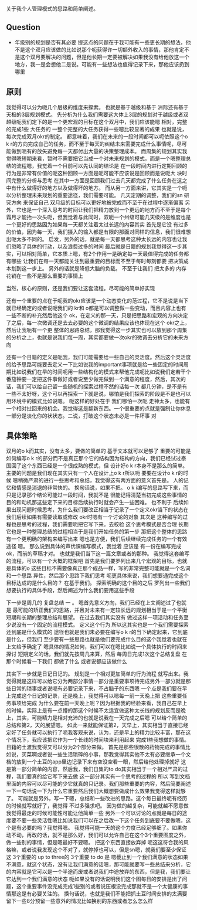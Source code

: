 关于我个人管理模式的思路和简单阐述。 

## Question

- 年级别的规划是否有其必要 
提这点的问题在于我可能有一些更长期的想法，他不是这个双月应该做的比如说那个呃获得许一切额外收入的事情，那他肯定不是这个双月要解决的问题，但是他长期一定要被解决如果我没有给他放这一个地方，我一是会想他二是说。可能有一些想法也值得记录下来，那他应该扔到哪里

## 原则

我觉得可以分为呃几个层级的维度来探索。 也就是基于越级和基于 洲际还有基于天极的3层规划模式。 
先分析为什么我们需要这大体上3层的规划对于越级或者双越级呃我们定下的是一个更宏观的目标在这个双月中，我们应该能嗯 相对，完整的完成1些 大任务的 一整个完整的大任务获得一些嗯比较显著的成果 也就是说，每次完成双月okr的制定。 都意味着，我们在未来的一段时间都可以呃依照这个o k r的方向完成自己的任务，而不至于每天的纠结未来需要完成什么事情呢，尽可能做到呃有的放矢避免每一天都付出大量的决策整理成本。 
而周集的规划其实我觉得嗯短期来看，暂时不需要把它当成一个对未来规划的模式，而是一个嗯整理总结的流程嗯，我觉着一个目前可以先认同的结论是 在一段时间内进行定期回顾的行为是非常有价值的呃这种回顾一方面是呃可能不应该说是回顾而是说呃大 块时间完整的分析与思考 在其中一方面是回顾我们过去几天都完成了什么任务在这之中有什么做得好的地方以及做得坏的地方。 而从另一方面来讲，它其实是一个呃 以分析整理未来规划的重要途径，我们需要可能。 几天定期的调整，我们的sn 研究方向 来保证自己 双月级的目标可以更好地被完成而不至于在过程中逐渐偏离 另外，它也是一个深入思考的时间让我们把精力放到一个更远的地方而不至于是每个霜月才能抬一次头呃，但我觉着与此同时，双呃一个州级可能几天级的是维度也是一个更好的思路因为如果每一天都关注着太过长远的内容其实 首先是它没 有过多的价值，因为每一天，我们摄入的输入都是有限的那面对同样的信息，我们很难想出呃太多不同的。 启发，另外的话，就是每一天都思考这种太长远的内容也让我们忽略了具体的行动，以及浪费过多的时间 
最后就是日籍的规划我觉得这一步其实，可以相对简单，它本质上嗯，有2个作用一是确定每一天最值得完成的任务都有哪些 让我们在每一天都能关注到最重要的目标而不至于每时每刻都要 把决策成本划到这一步上。 另外的话就是降低大脑的负载。 不至于让我们 把太多的 内存花销在一些不是那么重要的事情上

当然，核心的原则，还是我们要让这套流程。尽可能的简单好实现

还有一个重要的点在于呃我的okr应该是一个动态变化的范过程，它不是说是当下就已经确定的或者说呃我们的 kr和 o都是可以调整做一些变动，而且内容上也有一些不断的补充然后他这个 ok，在定义的那一天，只是把思路和宏观的方向决定了之后，每一次微调还是去去必要的这个微调的结果应该也体现在这个 okr之上，然后让我呃有一个更 整体的思路总结，那我觉得这一步其实也可以放到那个周集的分析之上，也就是说我们每一周，其实都要做一次okr的微调去分析它的未来方向

还有一个日籍的定义是呃我，我们可能需要给一些自己的灵活度。然后这个灵活度的给予思路可能要去定义一下比如说我的important事项就是给一些固定的时间周期比如说我们在早的时间呃用一些结构化的模式来帮他完成呃比如说我们定若干个番茄钟要一定把这件事做好或者说至少做完做到一个满意的程度，然后，其次的话，我们可以给自己留一些随机的探索过程不然的话每一次 都几分钟，是不是有一些不太好呀，这个可以再探索一下就是说，哪怕是我们探索的阶段是不是也可以用环境中的模式比如说嗯。 呃这样的好处在于 我们哪怕一次呃 走神太多，也能有一个相对扯回来的机会。我觉得这是翻新东西。一个很重要的点就是强制让你休息一部分是淡化你的状状态。二说，打破这个状态未必是一件坏事 对

## 具体策略

双月的o k而其实，没有太多，要做的简单的 基于文本就可以足够了 重要的可能是 如何编写o k r的部分而不是真正那个它的结构因为结构的方向，我们已经试过泰国回了这个东西已经是一个很成熟的模式，但 设计好o k r本身不是那么的简单。 主要的问题是我们现在其实只有一个人在设计上o k r所以呃 要要在设计o k r的时候 嗯稍微严肃的进行一些思考和总结，我觉得这有两方面的意义首先是。 人的记忆和情感是消退的非常快的。 换句话说，如果不把。 o k i编写的思路写下来，而只是记录那个结论可能过一段时间，我就不是 很能记得清楚当初完成这些事情的目的和动机那这些定下来的目标后续执行时就会产生一些困难。 也不利于 后续如果出现问题时候思考，为什么我们要改正相当于记录了一个定义okr当下的状态在我们后续如果有需要读取或修改 okr时嗯有一个讨论的对象 其次是 这种编写的过程也是思考的过程，我们需要呃把它写下来。去校验 这个思考模式是否合理 长期它也是一种整理总结的过程相当于是我们开始任务的第一步 那把这个整体的思路有一个更明确的架构来编写出来 嗯也是方便，我们后续继续完成任务的一个有效途径 嗯。 
那么说到具体的声优课编写模式，我觉着 应该是 有一份在编写完成ok，而前的草稿才对。 也就是我们当下这一篇文章或者的那种。 我觉得这套编写的流程，可以有一个大概的框架吧 首先是我们要罗列出来几个宏观的目标，也就是具体的o 这些目标不需要像真正那个成品一样，写的非常完整可能就是一个名词和一个思路 异性，然后那个思路下我们思考 呃更具体来说，我们想要通完成这个目标达成的是什么目的？ 在基于我们。 探索明确的这个目的之后 罗列出一些我们想要执行的具体手段，然后阐述为什么我们要用这些手段

下一步是周几的 复盘总结 一 。 嗯首先意义方向，我们已经在上文阐述过了也就是 最可能的矫正我们的思路，并且对未来有一定较长远的规划相当于是一个平衡短期和长期的整理总结和展望。 在过去我们其实没有 做过这样一项活动和任务至少说没有一个固定的流程模式。 定义这个行为 所以这其实也是一个我们需要探索还到底是什么模式的 途径也就是我们未必要在编写o k r的当下确定起来，它到底是什么，但我们 至少要有一些思路也就是他们要完成什么目的这个我觉着也就在上文给予确定了 嗯具体的情况如何，我们可以在嗯比如说一个具体执行的时间来探讨 短期定义的话，我们就先按周几来算，然后 每周日完成1次这个总结复盘 在那个时候看一下我们 都做了什么 或者说都应该做什么 

其实下一步就是日记日记的。 规划是一个相对更加简单的行为流程 就写出来。我觉得就是这样可以给它分为两部分事情一部分是重要事项待完成另外一部分就是那些日常的琐事或者说呃有必要记录下来，不占脑子的东西嗯 一个点是我们要在早上完成这个日记的记录，还是晚上，我觉得可以嗯每一前一天晚上把 这些重要任务事项给完成 为什么要在前一天晚上呢？因为根据我的经验来看，我自己在早上的时候，实际上是有一点懵的那这个时候不太适宜做这种太长线的规划反而是晚上，其实，可能精力是相对充沛的也就是说我在一天完成之后嗯 可以给个简单的总结和第2，天的展望嗯。 如此一来就能保证第2，天早上，其实相当于直接已经定好了任务就可以执行了呃我客观来说，认为，还是早上的精力比较丰富，那在这个情况下，我应该把它作为一个长线的时间块来利用起来 完成1些我想做的事情。 
日籍的土渡我觉得又可以分为2个部分来做。 首先是那些很散的药物完成的事情比如说，买菜啊或者说一些生活琐碎的小事，那我觉得其实他不太有必要继承一个文档的放到一个土豆的app里边记录下来有空没空看一眼，然后给他处理掉就好 这是第一部分简单的内容，然后我，我们日集的to do其实相当于一个相对严肃的过程，我们要真的给它写下来去做 这一部分其实有一个思考的过程的 所以 写到文档里面的内容可以尽可能的少它就真的只记录。我们那些重要的内容，然后简要阐述一下一句话说一下为什么它重要然后我们大概想要做成什么效果我觉得这样就够了。 可能就是另外，写一下嗯，总结和一些改进的思路。这个每日最终呃有经历的时候就写就好了，我觉得 不过多强求吧。 因为做的越复杂，可能就越不愿意做我觉得最走的时候可能性可能让他简单一些
另外一个可以讨论的点就是每日的途度要不要一些灵活性嗯比如说我们可以在之后改一下这个任务到底要不要做嗯，这个是有必要的吗？我觉得嗯。 我觉得可能一天的这个力度已经足够细了。如果你动不动，再改的话，就不是那么好，我们可以允许自己在这个3个重要图度之外，做一些别的事情，但是嗯最好不要嗯。 把这个东西直接放弃掉 呃这这符合我的风格嘛，或者说我发现这个不对了，就停掉也可以，但是sn嗯，就我们要至少保证这 3个重要的 up to three的 3个重要 to do 是 嗯截止到一个我们满意的状态如果不满意，就这个状态，没有让我们满意的话嗯，那可能就要写一些总结来分析，它的内容就是它可以是一个半途而废或者说我们中途放弃的东西，但是我，我们要让它达到一个我们满意的状态 呃如果没有的话说明我们这个图每日的安排是出了问题，这个重要事件没完成完成1些别的或者说压根没完成那就不是一个太健康的事情那这是有必要关注的。 
换句话说，也就是我们不能把抓土豆时间安排的太满要留下一些8分预留一些意外的情况比如换别的东西或者怎么怎么样 

